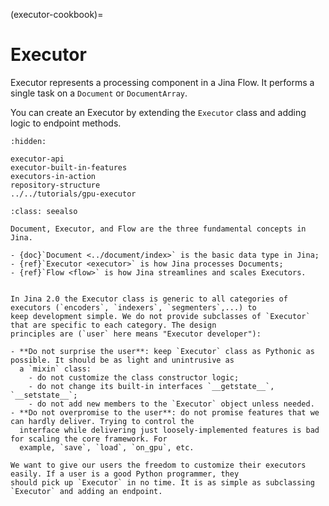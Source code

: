 (executor-cookbook)=
# Executor

Executor represents a processing component in a Jina Flow. It performs a single task on a `Document` or 
`DocumentArray`. 

You can create an Executor by extending the `Executor` class and adding logic to endpoint methods.


```{toctree}
:hidden:

executor-api
executor-built-in-features
executors-in-action
repository-structure
../../tutorials/gpu-executor
```

````{admonition} See Also
:class: seealso

Document, Executor, and Flow are the three fundamental concepts in Jina.

- {doc}`Document <../document/index>` is the basic data type in Jina;
- {ref}`Executor <executor>` is how Jina processes Documents;
- {ref}`Flow <flow>` is how Jina streamlines and scales Executors.
````

````{dropdown} Design Principle of Executor

In Jina 2.0 the Executor class is generic to all categories of executors (`encoders`, `indexers`, `segmenters`,...) to
keep development simple. We do not provide subclasses of `Executor` that are specific to each category. The design
principles are (`user` here means "Executor developer"):

- **Do not surprise the user**: keep `Executor` class as Pythonic as possible. It should be as light and unintrusive as
  a `mixin` class:
    - do not customize the class constructor logic;
    - do not change its built-in interfaces `__getstate__`, `__setstate__`;
    - do not add new members to the `Executor` object unless needed.
- **Do not overpromise to the user**: do not promise features that we can hardly deliver. Trying to control the
  interface while delivering just loosely-implemented features is bad for scaling the core framework. For
  example, `save`, `load`, `on_gpu`, etc.

We want to give our users the freedom to customize their executors easily. If a user is a good Python programmer, they
should pick up `Executor` in no time. It is as simple as subclassing `Executor` and adding an endpoint.

````